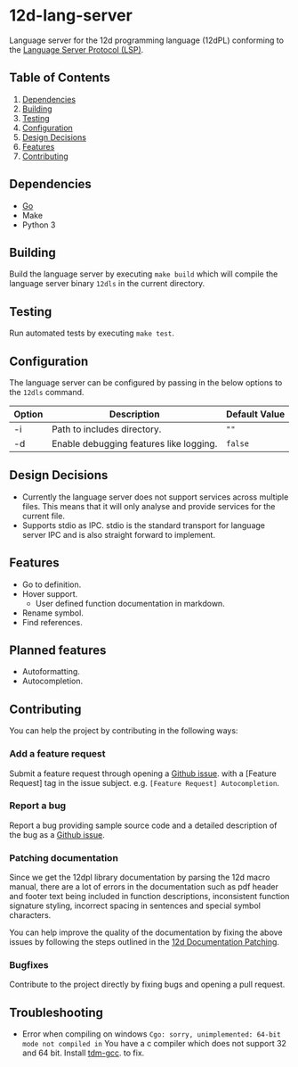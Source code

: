 # 12d-lang-server

Language server for the 12d programming language (12dPL) conforming to the
[Language Server Protocol (LSP)](https://microsoft.github.io/language-server-protocol/specifications/lsp/3.17/specification/).

## Table of Contents

1. [Dependencies](#dependencies)
2. [Building](#building)
3. [Testing](#testing)
4. [Configuration](#configuration)
5. [Design Decisions](#design-decisions)
6. [Features](#features)
7. [Contributing](#contributing)

## Dependencies

- [Go](https://go.dev/)
- Make
- Python 3

## Building

Build the language server by executing `make build` which will compile the
language server binary `12dls` in the current directory.

## Testing

Run automated tests by executing `make test`.

## Configuration

The language server can be configured by passing in the below options to the
`12dls` command.

| Option | Description                             | Default Value |
| ------ | --------------------------------------- | ------------- |
| -i     | Path to includes directory.             | `""`          |
| -d     | Enable debugging features like logging. | `false`       |

## Design Decisions

- Currently the language server does not support services across multiple files.
  This means that it will only analyse and provide services for the current file.
- Supports stdio as IPC. stdio is the standard transport for language server IPC
  and is also straight forward to implement.

## Features

- Go to definition.
- Hover support.
  - User defined function documentation in markdown.
- Rename symbol.
- Find references.

## Planned features

- Autoformatting.
- Autocompletion.

## Contributing

You can help the project by contributing in the following ways:

### Add a feature request

Submit a feature request through opening a [Github issue](https://github.com/kelly-lin/12d-lang-server/issues).
with a [Feature Request] tag in the issue subject. e.g. `[Feature Request]
Autocompletion`.

### Report a bug

Report a bug providing sample source code and a detailed description of the bug
as a [Github issue](https://github.com/kelly-lin/12d-lang-server/issues).

### Patching documentation

Since we get the 12dpl library documentation by parsing the 12d macro manual,
there are a lot of errors in the documentation such as pdf header and footer
text being included in function descriptions, inconsistent function signature
styling, incorrect spacing in sentences and special symbol characters.

You can help improve the quality of the documentation by fixing the above issues
by following the steps outlined in the [12d Documentation
Patching](./doc/4dm/README.md).

### Bugfixes

Contribute to the project directly by fixing bugs and opening a pull request.

## Troubleshooting

- Error when compiling on windows `Cgo: sorry, unimplemented: 64-bit mode not
compiled in`
  You have a c compiler which does not support 32 and 64 bit. Install [tdm-gcc](https://jmeubank.github.io/tdm-gcc/).
  to fix.

